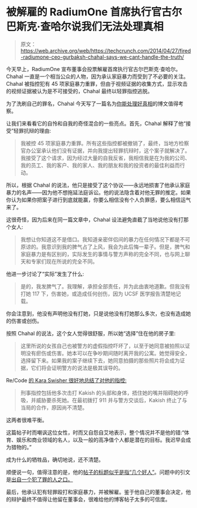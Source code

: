 # 被解雇的 RadiumOne 首席执行官古尔巴斯克·查哈尔说我们无法处理真相

> 原文：<https://web.archive.org/web/https://techcrunch.com/2014/04/27/fired-radiumone-ceo-gurbaksh-chahal-says-we-cant-handle-the-truth/>

今天早上，RadiumOne 宣布董事会投票解雇首席执行官古尔巴斯克·查哈尔。Chahal 一直是一个相当公众的人物，因为承认家庭暴力而受到了不必要的关注。Chahal 被指控犯有 45 项家庭暴力重罪，但由于视频证据的收集方式，显示攻击的视频证据被认为是不可接受的，Chahal 最终以轻罪指控逃脱。

为了洗刷自己的罪名，Chahal 今天写了一篇名为[你能处理好真相](https://web.archive.org/web/20221224143320/http://www.chahal.com/can-you-handle-the-truth#JyDy5b7tmd7HxbYc.99)的博文值得考察。

让我们来看看它的自怜和自我的奇怪混合的一些亮点。首先，Chahal 解释了他“接受”轻罪抗辩的理由:

> 我被控 45 项家庭暴力重罪。所有这些指控都被撤销了，最终，当地方检察官办公室承认他们没有证据，并向我提出轻罪抗辩时，这个案子就解决了。我接受了这个请求，因为经过大量的自我反省，我相信我是在为我的公司、我的员工、我的客户、我的家人、我的朋友和我的投资者的最佳利益而行动。

所以，根据 Chahal 的说法，他只是接受了这个协议——永远地损害了他承认家庭暴力的名声——因为他不想拖延法庭诉讼。他的说法隐含着对他无罪的推定。如果你认为如果你把案子进行到底就能赢，你要么相信没有个人负罪感，要么相信运气来了。

这很奇怪，因为后来在同一篇文章中，Chahal 设法避免直截了当地说他没有打那个女人:

> 我想让你知道这不是借口。我知道亲密伴侣间的暴力在任何情况下都是不可原谅的。我意识到我的脾气占了上风，我会为此后悔一辈子。但是，脾气和家庭暴力是有区别的，实际发生的事情与警方声称的完全不同，也与网上聊天和专家们现在所说的完全不同。

他进一步讨论了“实际”发生了什么:

> 是的，我发脾气了。我理解，承担全部责任，并为此由衷地道歉。但我没有打她 117 下，伤害她，或造成任何创伤，因为 UCSF 医学报告清楚地记载。

你会注意到，他没有声明他没有打她，只是说他没有打她那么多次，也没有造成她的伤害或创伤。

按照 Chahal 的说法，这个女人觉得很舒服，所以她“选择”住在他的房子里:

> 这里所说的女孩自己也被警方的虚假指控吓坏了，以至于她同意被拍照以证明没有瘀伤或伤害。她本可以在争吵期间随时离开我的公寓。她觉得安全，选择留下来。如果我的案子继续下去，她同意拍摄的那些照片将会成为证据，它们将会证明警方的说法是极其误导的。

Re/Code [的 Kara Swisher 很好地总结了对他的指控:](https://web.archive.org/web/20221224143320/http://recode.net/2014/04/27/gurbaskh-chahal-says-he-didnt-do-it-i-didnt-hit-her-117-times/)

> 刑事指控包括他多次击打 Kakish 的头部和身体，捂住她的嘴并阻碍她的呼吸，并威胁要杀死她。在最初拨打 911 并与警方交谈后，Kakish 终止了与当局的合作，原因尚不清楚。

这两者很难平衡。

这篇帖子时而嘲讽这位女性，时而又自怨自艾地表示，整个情况并不是他的错:“体育、娱乐和商业领域的名人，以及一般的高净值个人都是潜在的目标。我迟早会成为猎物的。”

成为什么的牺牲品，确切地说，还不清楚。

顺便说一句，值得注意的是，他的[帖子的标题似乎是指“几个好人”](https://web.archive.org/web/20221224143320/http://www.imdb.com/title/tt0104257/quotes?item=qt0470412)。问题中的引文是[出自一个犯了罪的人之口。](https://web.archive.org/web/20221224143320/https://twitter.com/danprimack/status/460409270136479744)

最后，他承认犯有轻罪殴打和家庭暴力，并被解雇。鉴于他自己的董事会决定，他的辩护最终不值得让他留在董事会，很难给他的博客帖子太多的可信度。